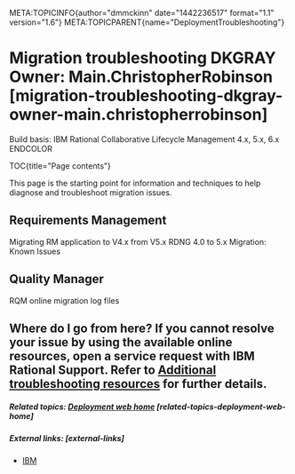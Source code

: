 META:TOPICINFO{author="dmmckinn" date="1442236517" format="1.1"
version="1.6"} META:TOPICPARENT{name="DeploymentTroubleshooting"}

# Migration troubleshooting DKGRAY Owner: Main.ChristopherRobinson [migration-troubleshooting-dkgray-owner-main.christopherrobinson]

Build basis: IBM Rational Collaborative Lifecycle Management 4.x, 5.x,
6.x ENDCOLOR

TOC{title="Page contents"}

This page is the starting point for information and techniques to help
diagnose and troubleshoot migration issues.

## Requirements Management

Migrating RM application to V4.x from V5.x RDNG 4.0 to 5.x Migration:
Known Issues

## Quality Manager

RQM online migration log files

## Where do I go from here? If you cannot resolve your issue by using the available online resources, open a service request with IBM Rational Support. Refer to [Additional troubleshooting resources](DataCollectionandSupportResources) for further details.

##### Related topics: [Deployment web home](DeploymentWebHome) [related-topics-deployment-web-home]

##### External links: [external-links]

-   [IBM](https://www.ibm.com)
